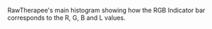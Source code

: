 RawTherapee's main histogram showing how the RGB Indicator bar
corresponds to the R, G, B and L values.
